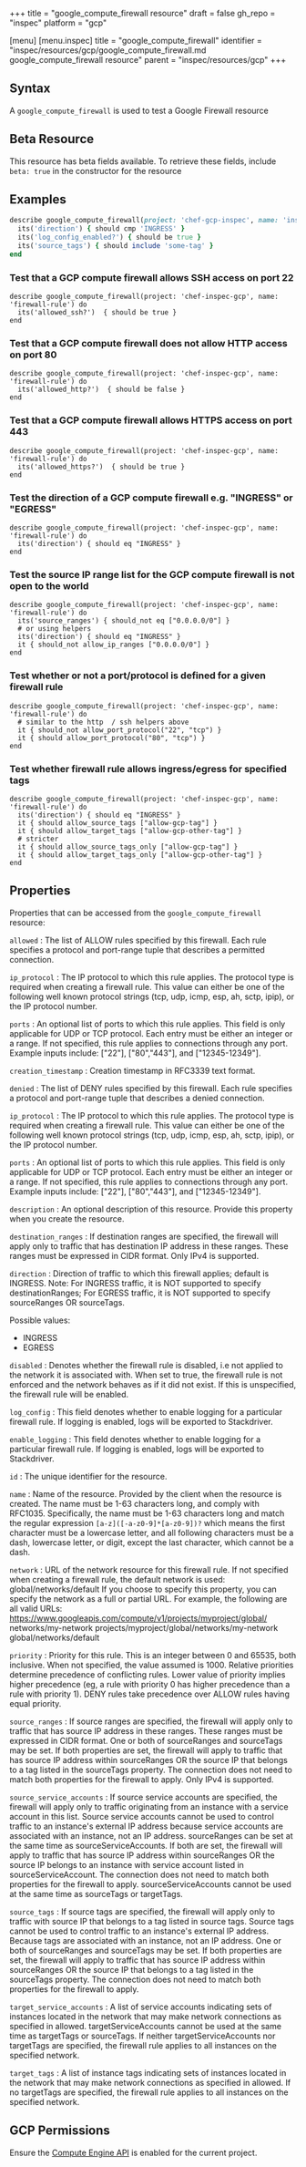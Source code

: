 +++
title = "google_compute_firewall resource"
draft = false
gh_repo = "inspec"
platform = "gcp"

[menu]
  [menu.inspec]
    title = "google_compute_firewall"
    identifier = "inspec/resources/gcp/google_compute_firewall.md google_compute_firewall resource"
    parent = "inspec/resources/gcp"
+++

## Syntax

A `google_compute_firewall` is used to test a Google Firewall resource

## Beta Resource

This resource has beta fields available. To retrieve these fields, include `beta: true` in the constructor for the resource

## Examples

```ruby
describe google_compute_firewall(project: 'chef-gcp-inspec', name: 'inspec-gcp-firewall') do
  its('direction') { should cmp 'INGRESS' }
  its('log_config_enabled?') { should be true }
  its('source_tags') { should include 'some-tag' }
end
```

### Test that a GCP compute firewall allows SSH access on port 22

    describe google_compute_firewall(project: 'chef-inspec-gcp', name: 'firewall-rule') do
      its('allowed_ssh?')  { should be true }
    end

### Test that a GCP compute firewall does not allow HTTP access on port 80

    describe google_compute_firewall(project: 'chef-inspec-gcp', name: 'firewall-rule') do
      its('allowed_http?')  { should be false }
    end

### Test that a GCP compute firewall allows HTTPS access on port 443

    describe google_compute_firewall(project: 'chef-inspec-gcp', name: 'firewall-rule') do
      its('allowed_https?')  { should be true }
    end

### Test the direction of a GCP compute firewall e.g. "INGRESS" or "EGRESS"

    describe google_compute_firewall(project: 'chef-inspec-gcp', name: 'firewall-rule') do
      its('direction') { should eq "INGRESS" }
    end

### Test the source IP range list for the GCP compute firewall is not open to the world

    describe google_compute_firewall(project: 'chef-inspec-gcp', name: 'firewall-rule') do
      its('source_ranges') { should_not eq ["0.0.0.0/0"] }
      # or using helpers
      its('direction') { should eq "INGRESS" }
      it { should_not allow_ip_ranges ["0.0.0.0/0"] }
    end

### Test whether or not a port/protocol is defined for a given firewall rule

    describe google_compute_firewall(project: 'chef-inspec-gcp', name: 'firewall-rule') do
      # similar to the http  / ssh helpers above
      it { should_not allow_port_protocol("22", "tcp") }
      it { should allow_port_protocol("80", "tcp") }
    end

### Test whether firewall rule allows ingress/egress for specified tags

    describe google_compute_firewall(project: 'chef-inspec-gcp', name: 'firewall-rule') do
      its('direction') { should eq "INGRESS" }
      it { should allow_source_tags ["allow-gcp-tag"] }
      it { should allow_target_tags ["allow-gcp-other-tag"] }
      # stricter
      it { should allow_source_tags_only ["allow-gcp-tag"] }
      it { should allow_target_tags_only ["allow-gcp-other-tag"] }
    end

## Properties

Properties that can be accessed from the `google_compute_firewall` resource:

`allowed`
: The list of ALLOW rules specified by this firewall. Each rule specifies a protocol and port-range tuple that describes a permitted connection.

  `ip_protocol`
  : The IP protocol to which this rule applies. The protocol type is required when creating a firewall rule. This value can either be one of the following well known protocol strings (tcp, udp, icmp, esp, ah, sctp, ipip), or the IP protocol number.

  `ports`
  : An optional list of ports to which this rule applies. This field is only applicable for UDP or TCP protocol. Each entry must be either an integer or a range. If not specified, this rule applies to connections through any port.  Example inputs include: ["22"], ["80","443"], and ["12345-12349"].

`creation_timestamp`
: Creation timestamp in RFC3339 text format.

`denied`
: The list of DENY rules specified by this firewall. Each rule specifies a protocol and port-range tuple that describes a denied connection.

  `ip_protocol`
  : The IP protocol to which this rule applies. The protocol type is required when creating a firewall rule. This value can either be one of the following well known protocol strings (tcp, udp, icmp, esp, ah, sctp, ipip), or the IP protocol number.

  `ports`
  : An optional list of ports to which this rule applies. This field is only applicable for UDP or TCP protocol. Each entry must be either an integer or a range. If not specified, this rule applies to connections through any port.  Example inputs include: ["22"], ["80","443"], and ["12345-12349"].

`description`
: An optional description of this resource. Provide this property when you create the resource.

`destination_ranges`
: If destination ranges are specified, the firewall will apply only to traffic that has destination IP address in these ranges. These ranges must be expressed in CIDR format. Only IPv4 is supported.

`direction`
: Direction of traffic to which this firewall applies; default is INGRESS. Note: For INGRESS traffic, it is NOT supported to specify destinationRanges; For EGRESS traffic, it is NOT supported to specify sourceRanges OR sourceTags.

  Possible values:

  - INGRESS
  - EGRESS

`disabled`
: Denotes whether the firewall rule is disabled, i.e not applied to the network it is associated with. When set to true, the firewall rule is not enforced and the network behaves as if it did not exist. If this is unspecified, the firewall rule will be enabled.

`log_config`
: This field denotes whether to enable logging for a particular firewall rule. If logging is enabled, logs will be exported to Stackdriver.

  `enable_logging`
  : This field denotes whether to enable logging for a particular firewall rule. If logging is enabled, logs will be exported to Stackdriver.

`id`
: The unique identifier for the resource.

`name`
: Name of the resource. Provided by the client when the resource is created. The name must be 1-63 characters long, and comply with RFC1035. Specifically, the name must be 1-63 characters long and match the regular expression `[a-z]([-a-z0-9]*[a-z0-9])?` which means the first character must be a lowercase letter, and all following characters must be a dash, lowercase letter, or digit, except the last character, which cannot be a dash.

`network`
: URL of the network resource for this firewall rule. If not specified when creating a firewall rule, the default network is used: global/networks/default If you choose to specify this property, you can specify the network as a full or partial URL. For example, the following are all valid URLs: https://www.googleapis.com/compute/v1/projects/myproject/global/ networks/my-network projects/myproject/global/networks/my-network global/networks/default

`priority`
: Priority for this rule. This is an integer between 0 and 65535, both inclusive. When not specified, the value assumed is 1000. Relative priorities determine precedence of conflicting rules. Lower value of priority implies higher precedence (eg, a rule with priority 0 has higher precedence than a rule with priority 1). DENY rules take precedence over ALLOW rules having equal priority.

`source_ranges`
: If source ranges are specified, the firewall will apply only to traffic that has source IP address in these ranges. These ranges must be expressed in CIDR format. One or both of sourceRanges and sourceTags may be set. If both properties are set, the firewall will apply to traffic that has source IP address within sourceRanges OR the source IP that belongs to a tag listed in the sourceTags property. The connection does not need to match both properties for the firewall to apply. Only IPv4 is supported.

`source_service_accounts`
: If source service accounts are specified, the firewall will apply only to traffic originating from an instance with a service account in this list. Source service accounts cannot be used to control traffic to an instance's external IP address because service accounts are associated with an instance, not an IP address. sourceRanges can be set at the same time as sourceServiceAccounts. If both are set, the firewall will apply to traffic that has source IP address within sourceRanges OR the source IP belongs to an instance with service account listed in sourceServiceAccount. The connection does not need to match both properties for the firewall to apply. sourceServiceAccounts cannot be used at the same time as sourceTags or targetTags.

`source_tags`
: If source tags are specified, the firewall will apply only to traffic with source IP that belongs to a tag listed in source tags. Source tags cannot be used to control traffic to an instance's external IP address. Because tags are associated with an instance, not an IP address. One or both of sourceRanges and sourceTags may be set. If both properties are set, the firewall will apply to traffic that has source IP address within sourceRanges OR the source IP that belongs to a tag listed in the sourceTags property. The connection does not need to match both properties for the firewall to apply.

`target_service_accounts`
: A list of service accounts indicating sets of instances located in the network that may make network connections as specified in allowed. targetServiceAccounts cannot be used at the same time as targetTags or sourceTags. If neither targetServiceAccounts nor targetTags are specified, the firewall rule applies to all instances on the specified network.

`target_tags`
: A list of instance tags indicating sets of instances located in the network that may make network connections as specified in allowed. If no targetTags are specified, the firewall rule applies to all instances on the specified network.

## GCP Permissions

Ensure the [Compute Engine API](https://console.cloud.google.com/apis/library/compute.googleapis.com/) is enabled for the current project.
